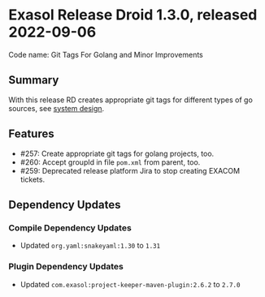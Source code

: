 # Exasol Release Droid 1.3.0, released 2022-09-06

Code name: Git Tags For Golang and Minor Improvements

## Summary

With this release RD creates appropriate git tags for different types of go sources, see [system design](../design.md#git-tags).

## Features

* #257: Create appropriate git tags for golang projects, too.
* #260: Accept groupId in file `pom.xml` from parent, too.
* #259: Deprecated release platform Jira to stop creating EXACOM tickets.

## Dependency Updates

### Compile Dependency Updates

* Updated `org.yaml:snakeyaml:1.30` to `1.31`

### Plugin Dependency Updates

* Updated `com.exasol:project-keeper-maven-plugin:2.6.2` to `2.7.0`
